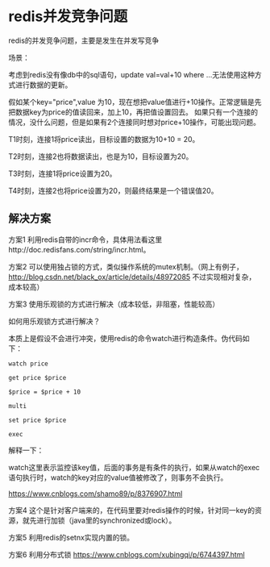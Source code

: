 # redis并发竞争问题

redis的并发竞争问题，主要是发生在并发写竞争

场景：

考虑到redis没有像db中的sql语句，update val=val+10 where ...无法使用这种方式进行数据的更新。

假如某个key="price",value 为10，现在想把value值进行+10操作。正常逻辑是先把数据key为price的值读回来，加上10，再把值设置回去。
如果只有一个连接的情况，没什么问题，但是如果有2个连接同时想对price+10操作，可能出现问题。

T1时刻，连接1将price读出，目标设置的数据为10+10 = 20。

T2时刻，连接2也将数据读出，也是为10，目标设置为20。

T3时刻，连接1将price设置为20。

T4时刻，连接2也将price设置为20，则最终结果是一个错误值20。


## 解决方案

方案1
利用redis自带的incr命令，具体用法看这里http://doc.redisfans.com/string/incr.html。

方案2
可以使用独占锁的方式，类似操作系统的mutex机制。（网上有例子，http://blog.csdn.net/black_ox/article/details/48972085 不过实现相对复杂，成本较高）

方案3
使用乐观锁的方式进行解决（成本较低，非阻塞，性能较高）

如何用乐观锁方式进行解决？

本质上是假设不会进行冲突，使用redis的命令watch进行构造条件。伪代码如下：

```
watch price

get price $price

$price = $price + 10

multi

set price $price

exec

```

解释一下：

watch这里表示监控该key值，后面的事务是有条件的执行，如果从watch的exec语句执行时，watch的key对应的value值被修改了，则事务不会执行。

https://www.cnblogs.com/shamo89/p/8376907.html

方案4
这个是针对客户端来的，在代码里要对redis操作的时候，针对同一key的资源，就先进行加锁（java里的synchronized或lock）。

方案5
利用redis的setnx实现内置的锁。


方案6
利用分布式锁
https://www.cnblogs.com/xubingqi/p/6744397.html























